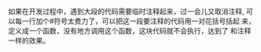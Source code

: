 如果在开发过程中，遇到大段的代码需要临时注释起来，过一会儿又取消注释,
可以每一行加个#符号太费力了，可以把这一段要注释的代码用一对花括号括起
来，定义成一个函数，没有地方调用这个函数，这块代码就不会执行，达到了
和注释一样的效果。

